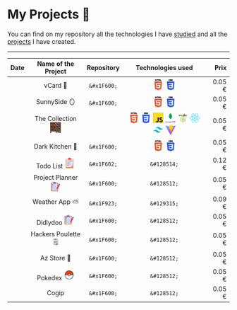 
# My Projects 🎒

You can find on my repository all the technologies I have [studied](https://github.com/MJordanBecode/Becode/tree/main/Learning) and all the [projects](https://github.com/MJordanBecode/Becode/tree/main/project) I have created.

---

|   Date        |   Name of the Project |   Repository |   Technologies used |   Prix    |
|---            |:-:                    |:-:           |:-:                  |--:    |
|      |   vCard 🪪  |   ```&#x1F600;``` |   ![html](assets/images/technologies/html.png) ![css](assets/images/technologies/css.png)|   0.05 €  |
|      |   SunnySide 🪞  |   ```&#x1F600;``` |  ![html](assets/images/technologies/html.png) ![css](assets/images/technologies/css.png) |   0.05 €  |
|      |   The Collection ![](assets/images/escabeau.png)  |   |  ![html](assets/images/technologies/html.png) ![css](assets/images/technologies/css.png) ![js](assets/images/technologies/js.png) ![mongoDb](assets/images/technologies/mongoDb.png) ![nodeJs](assets/images/technologies/nodeJs.png) ![react](assets/images/technologies/react.png) ![tailwind](assets/images/technologies/tailwind.png) ![vite](assets/images/technologies/viteJs.png) |   0.05 €  |
|      |   Dark Kitchen 🍔  |   ```&#x1F600;``` |   ![html](assets/images/technologies/html.png) ![css](assets/images/technologies/css.png) |   0.05 €  |
|      |   Todo List    ![](assets/images/liste-de-choses-a-faire.png)  |   ```&#x1F602;``` |   ```&#128514;``` |   0.12 €  |
|      |   Project Planner ![](assets/images/liste-de-taches.png)  |   ```&#x1F600;``` |   ```&#128512;``` |   0.05 €  |
|      |   Weather App ⛅   |   ```&#x1F923;``` |   ```&#129315;``` |   0.09 €  |
|      |   Didlydoo ![](assets/images/liste-de-taches.png)  |   ```&#x1F600;``` |   ```&#128512;``` |   0.05 €  |
|      |   Hackers Poulette 🗒️  |   ```&#x1F600;``` |   ```&#128512;``` |   0.05 €  |
|      |   Az Store 👟  |   ```&#x1F600;``` |   ```&#128512;``` |   0.05 €  |
|      |   Pokedex  ![pokeball](assets/images/icons8-pokeball-24.png) |   ```&#x1F600;``` |   ```&#128512;``` |   0.05 €  |
|      |   Cogip   |   ```&#x1F600;``` |   ```&#128512;``` |   0.05 €  |
